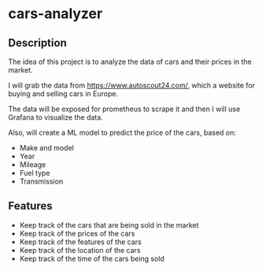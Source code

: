 # cars-analyzer

## Description

The idea of this project is to analyze the data of cars and their prices in the market. 

I will grab the data from https://www.autoscout24.com/, which a website for buying and selling cars in Europe.

The data will be exposed for prometheus to scrape it and then I will use Grafana to visualize the data.

Also, will create a ML model to predict the price of the cars, based on:
* Make and model
* Year
* Mileage
* Fuel type
* Transmission

## Features
* Keep track of the cars that are being sold in the market
* Keep track of the prices of the cars
* Keep track of the features of the cars
* Keep track of the location of the cars
* Keep track of the time of the cars being sold
